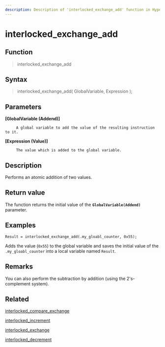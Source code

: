 ```yaml
---
description: Description of 'interlocked_exchange_add' function in HyperDbg Scripts
---
```


# interlocked\_exchange\_add

## Function

> interlocked\_exchange\_add

## Syntax

> interlocked\_exchange\_add\( GlobalVariable, Expression \);

## Parameters

**\[GlobalVariable \(Addend\)\]**

```text
     A global variable to add the value of the resulting instruction to it.
```

**\[Expression \(Value\)\]**

```text
     The value which is added to the global variable.
```

## Description

Performs an atomic addition of two values.

## Return value

The function returns the initial value of the **`GlobalVariable(Addend)`** parameter.

## Examples

`Result = interlocked_exchange_add(.my_gloabl_counter, 0x55);`

Adds the value \(`0x55`\) to the global variable and saves the initial value of the `.my_gloabl_counter` into a local variable named `Result`.

## **Remarks**

You can also perform the subtraction by addition \(using the 2's-complement system\).

## Related

[interlocked\_compare\_exchange](https://docs.hyperdbg.org/commands/scripting-language/functions/interlocked/interlocked_compare_exchange)

[interlocked\_increment](https://docs.hyperdbg.org/commands/scripting-language/functions/interlocked/interlocked_increment)

[interlocked\_exchange](https://docs.hyperdbg.org/commands/scripting-language/functions/interlocked/interlocked_exchange)

[interlocked\_decrement](https://docs.hyperdbg.org/commands/scripting-language/functions/interlocked/interlocked_decrement)

